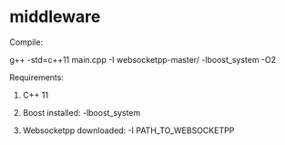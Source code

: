 # middleware

Compile:

g++ -std=c++11 main.cpp -I websocketpp-master/ -lboost_system -O2

Requirements:

1. C++ 11

2. Boost installed: -lboost_system

3. Websocketpp downloaded: -I PATH_TO_WEBSOCKETPP
